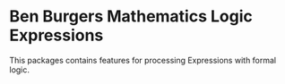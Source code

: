 ﻿# Ben Burgers Mathematics Logic Expressions

This packages contains features for processing Expressions with formal logic.